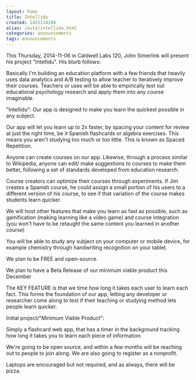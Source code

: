 ```yaml
---
layout: home
title: Intellidu
created: 1415114208
alias: /au14/intellidu.html
categories: announcements
tags: announcements
---
```

This Thursday, 2014-11-06 in Caldwell Labs 120, John Simerlink will present his project "Intellidu". His blurb follows:

Basically I'm building an education platform with a few friends that heavily uses data analytics and A/B testing to allow teacher to iteratively improve their courses. Teachers or uses will be able to empirically test out educational psychology research and apply them into any course imaginable.

"Intellidu": Our app is designed to make you learn the quickest possible in any subject.

Our app will let you learn up to 2x faster, by spacing your content for review at just the right time, be it Spanish flashcards or algebra exercises. This means you aren't studying too much or too little. This is known as Spaced Repetition.

Anyone can create courses on our app. Likewise, through a process similar to Wikipedia, anyone can edit/ make suggestions to courses to make them better, following a set of standards developed from education research.

Course creators can optimize their courses through experiments. If Jim creates a Spanish course, he could assign a small portion of his users to a different version of his course, to see if that variation of the course makes students learn quicker.

We will host other features that make you learn as fast as possible, such as gamification (making learning like a video game) and course integration (you won't have to be retaught the same content you learned in another course)

You will be able to study any subject on your computer or mobile device, for example chemistry through handwriting recognition on your tablet.

We plan to be FREE and open-source.

We plan to have a Beta Release of our minimum viable product this December

The KEY FEATURE is that we time how long it takes each user to learn each fact. This forms the foundation of our app, letting any developer or researcher come along to test if their teaching or studying method lets people learn quicker.

Initial project/"Minimum Viable Product":

Simply a flashcard web app, that has a timer in the background tracking how long it takes you to learn each piece of information.

We're going to be open source, and within a few months will be reaching out to people to join along. We are also going to register as a nonprofit.

Laptops are encouraged but not required, and as always, there will be pizza.
